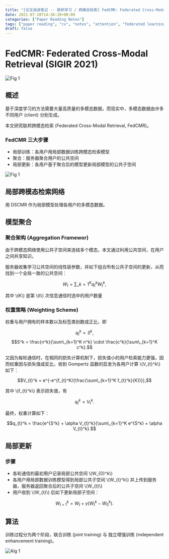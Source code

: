 ```yaml
---
title: "[论文阅读笔记 -- 联邦学习 / 跨模态检索] FedCMR: Federated Cross-Modal Retrieval (SIGIR 2021)"
date: 2021-07-28T14:36:28+08:00
categories: ["Paper Reading Notes"]
tags: ["paper reading", "cv", "notes", "attention", "federated learning", "cross-modal", "retrieval"]
draft: false
---
```


# FedCMR: Federated Cross-Modal Retrieval (SIGIR 2021)

![Fig 1](/images/2021/PRN62/1.png)

## 概述

基于深度学习的方法需要大量高质量的多模态数据，而现实中，多模态数据由许多不同用户 (client) 分别生成。  

本文研究联邦跨模态检索 (Federated Cross-Modal Retrieval, FedCMR)。  

### FedCMR 三大步骤

+ 局部训练：各用户用局部数据训练跨模态检索模型
+ 聚合：服务器聚合用户的公共空间
+ 局部更新：各用户基于聚合后的模型更新局部模型的公共子空间

![Fig 1](/images/2021/PRN62/2.png)

## 局部跨模态检索网络

用 DSCMR 作为局部模型处理各用户的多模态数据。  

## 模型聚合

### 聚合架构 (Aggregation Framewor)

由于跨模态网络使用公共子空间来连结多个模态，本文通过利用公共空间，在用户之间共享知识。  

服务器收集学习公共空间的线性层参数，并如下组合所有公共子空间的更新，从而找到一个全局一致的公共空间：  

$$W_{t} = \sum\_{k=1}^K q_{t}^kW_{t}^k,$$  

其中 \\(K\\) 是第 \\(t\\) 次信息通信时选中的用户数量

### 权重策略 (Weighting Scheme)

权重与用户拥有的样本数以及标签类别数成正比，即

$$q_{t}^k \propto S^k,$$
$$S^k = \frac{n^k}{\sum\_{k=1}^K n^k} \cdot \frac{c^k}{\sum\_{k=1}^K c^k}.$$  

又因为每轮通信时，在相同的损失计算机制下，损失值小的用户检索能力更强，因而权重因与损失值成反比，收到 Gompertz 函数的启发为各用户计算 \\(V_{t}^k\\) 如下：  

$$V_{t}^k = e^{-e^{f_{t}^K/(\frac{\sum\_{k=1}^K f_{t}^k}{K})}},$$

其中 \\(f_{t}^k\\) 表示损失值，有  

$$q_{t}^k \propto V_{t}^k.$$  

最终，权重计算如下：  

$$q_{t}^k = \frac{e^{S^k} + \alpha V_{t}^k}{\sum\_{k=1}^K e^{S^k} + \alpha V_{t}^k}.$$  

## 局部更新

### 步骤
+ 各轮通信的最初用户记录局部公共空间 \\(W_{0}^k\\)
+ 各用户用局部数据训练模型得到局部公共子空间 \\(W_{t}^k\\) 并上传到服务器，服务器返回聚合后的公共子空间 \\(W_{t}\\)
+ 用户收到 \\(W_{t}\\) 后如下更新局部子空间：

$$W_{t + 1}^k = W_{t} + \gamma(W_{t}^k - W_{0}^k).$$  

## 算法

训练过程分为两个阶段，联合训练 (joint training) 与 独立增强训练 (independent enhancement training)。  

![Alg 1](/images/2021/PRN62/A1.png)
